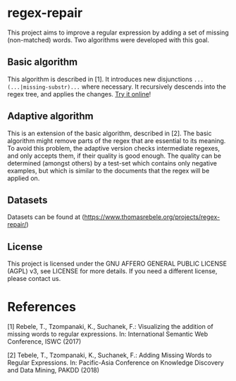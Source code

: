 # regex-repair
This project aims to improve a regular expression by adding a set of missing (non-matched) words.
Two algorithms were developed with this goal.

## Basic algorithm

This algorithm is described in [1].
It introduces new disjunctions `...(...|missing-substr)...` where necessary.
It recursively descends into the regex tree, and applies the changes.
[Try it online](https://www.thomasrebele.org/projects/regex-repair/demo)!

## Adaptive algorithm

This is an extension of the basic algorithm, described in [2].
The basic algorithm might remove parts of the regex that are essential to its meaning.
To avoid this problem, the adaptive version checks intermediate regexes, and only accepts them, if their quality is good enough.
The quality can be determined (amongst others) by a test-set which contains only negative examples, but which is similar to the documents that the regex will be applied on.

## Datasets

Datasets can be found at (https://www.thomasrebele.org/projects/regex-repair/)

## License

This project is licensed under the GNU AFFERO GENERAL PUBLIC LICENSE (AGPL) v3, see LICENSE for more details.
If you need a different license, please contact us.

# References

[1] Rebele, T., Tzompanaki, K., Suchanek, F.: Visualizing the addition of missing words to regular expressions. In: International Semantic Web Conference, ISWC (2017)

[2] Tebele, T., Tzompanaki, K., Suchanek, F.: Adding Missing Words to Regular Expressions. In: Pacific-Asia Conference on Knowledge Discovery and Data Mining, PAKDD (2018)

